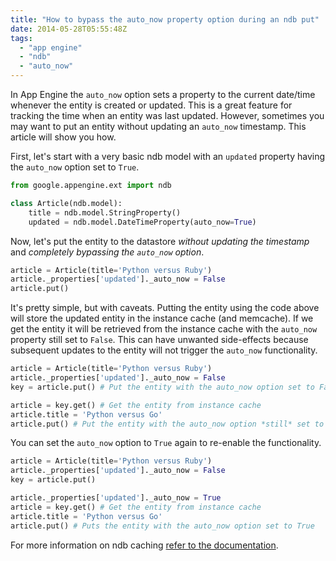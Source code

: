 ```yaml
---
title: "How to bypass the auto_now property option during an ndb put"
date: 2014-05-28T05:55:48Z
tags: 
  - "app engine"
  - "ndb"
  - "auto_now"
---
```


In App Engine the `auto_now` option sets a property to the current date/time
whenever the entity is created or updated. This is a great feature for tracking
the time when an entity was last updated. However, sometimes you may want to put
an entity without updating an `auto_now` timestamp. This article will show you
how.

<!--more-->

First, let's start with a very basic ndb model with an `updated` property having
the `auto_now` option set to `True`.

```python
from google.appengine.ext import ndb

class Article(ndb.model):
    title = ndb.model.StringProperty()
    updated = ndb.model.DateTimeProperty(auto_now=True)
```

Now, let's put the entity to the datastore *without updating the timestamp* and
*completely bypassing the `auto_now` option*.

```python
article = Article(title='Python versus Ruby')
article._properties['updated']._auto_now = False
article.put()
```

It's pretty simple, but with caveats. Putting the entity using the code above
will store the updated entity in the instance cache (and memcache). If we get
the entity it will be retrieved from the instance cache with the `auto_now`
property still set to `False`. This can have unwanted side-effects because
subsequent updates to the entity will not trigger the `auto_now` functionality.

```python
article = Article(title='Python versus Ruby')
article._properties['updated']._auto_now = False
key = article.put() # Put the entity with the auto_now option set to False

article = key.get() # Get the entity from instance cache
article.title = 'Python versus Go'
article.put() # Put the entity with the auto_now option *still* set to False
```

You can set the `auto_now` option to `True` again to re-enable the functionality.

```python
article = Article(title='Python versus Ruby')
article._properties['updated']._auto_now = False
key = article.put()

article._properties['updated']._auto_now = True
article = key.get() # Get the entity from instance cache
article.title = 'Python versus Go'
article.put() # Puts the entity with the auto_now option set to True
```

For more information on ndb caching [refer to the
documentation](https://developers.google.com/appengine/docs/python/ndb/cache).

